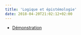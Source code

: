 ```yaml
---
title: 'Logique et épistémologie'
date: 2018-04-20T21:02:12+02:00
---
```


* [Démonstration](demonstration/)